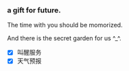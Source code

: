 ### a gift for future.

The time with you should be momorized.

And there is the secret garden for us ^_^.

- [x] 叫醒服务
- [x] 天气预报